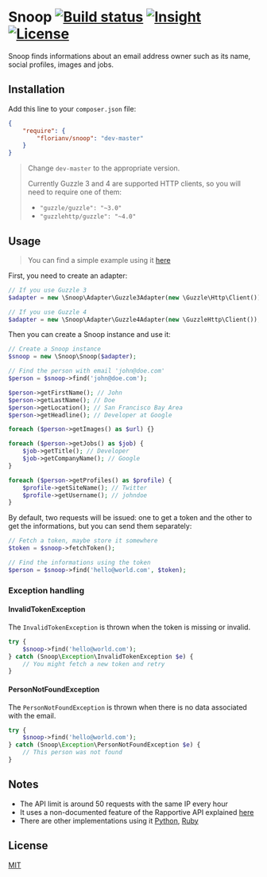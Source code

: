 # Snoop [![Build status][travis-image]][travis-url] [![Insight][insight-image]][insight-url] [![License][license-image]][license-url]

Snoop finds informations about an email address owner such as its name, social profiles, images and jobs.

## Installation

Add this line to your `composer.json` file:

```json
{
    "require": {
        "florianv/snoop": "dev-master"
    }
}
```

> Change `dev-master` to the appropriate version.
>
> Currently Guzzle 3 and 4 are supported HTTP clients, so you will need to require one of them:
>
> - `"guzzle/guzzle": "~3.0"`
> - `"guzzlehttp/guzzle": "~4.0"`

## Usage

> You can find a simple example using it [here](https://gist.github.com/florianv/ba3f2e46065543194a2b)

First, you need to create an adapter:

```php
// If you use Guzzle 3
$adapter = new \Snoop\Adapter\Guzzle3Adapter(new \Guzzle\Http\Client());

// If you use Guzzle 4
$adapter = new \Snoop\Adapter\Guzzle4Adapter(new \GuzzleHttp\Client());
```

Then you can create a Snoop instance and use it:

```php
// Create a Snoop instance
$snoop = new \Snoop\Snoop($adapter);

// Find the person with email 'john@doe.com'
$person = $snoop->find('john@doe.com');

$person->getFirstName(); // John
$person->getLastName(); // Doe
$person->getLocation(); // San Francisco Bay Area
$person->getHeadline(); // Developer at Google

foreach ($person->getImages() as $url) {}

foreach ($person->getJobs() as $job) {
    $job->getTitle(); // Developer
    $job->getCompanyName(); // Google
}

foreach ($person->getProfiles() as $profile) {
    $profile->getSiteName(); // Twitter
    $profile->getUsername(); // johndoe
}
```

By default, two requests will be issued: one to get a token and the other to get the informations,
but you can send them separately:

```php
// Fetch a token, maybe store it somewhere
$token = $snoop->fetchToken();

// Find the informations using the token
$person = $snoop->find('hello@world.com', $token);
```

### Exception handling

#### InvalidTokenException

The `InvalidTokenException` is thrown when the token is missing or invalid.

```php
try {
    $snoop->find('hello@world.com');
} catch (Snoop\Exception\InvalidTokenException $e) {
    // You might fetch a new token and retry
}
```

#### PersonNotFoundException

The `PersonNotFoundException` is thrown when there is no data associated with the email.

```php
try {
    $snoop->find('hello@world.com');
} catch (Snoop\Exception\PersonNotFoundException $e) {
    // This person was not found
}
```

## Notes

- The API limit is around 50 requests with the same IP every hour
- It uses a non-documented feature of the Rapportive API explained [here](http://jordan-wright.github.io/blog/2013/10/14/automated-social-engineering-recon-using-rapportive)
- There are other implementations using it [Python](https://github.com/jordan-wright/rapportive), [Ruby](https://github.com/the4dpatrick/find-any-email)

## License

[MIT](https://github.com/florianv/snoop/blob/master/LICENSE)

[travis-url]: https://travis-ci.org/florianv/snoop
[travis-image]: https://travis-ci.org/florianv/snoop.svg?branch=master

[license-url]: https://packagist.org/packages/florianv/snoop
[license-image]: http://img.shields.io/packagist/l/florianv/snoop.svg

[insight-url]: https://insight.sensiolabs.com/projects/ba912250-8377-4164-b594-c3fff4747b73
[insight-image]: https://insight.sensiolabs.com/projects/ba912250-8377-4164-b594-c3fff4747b73/mini.png

[version-url]: https://packagist.org/packages/florianv/snoop
[version-image]: http://img.shields.io/packagist/v/florianv/snoop.svg
